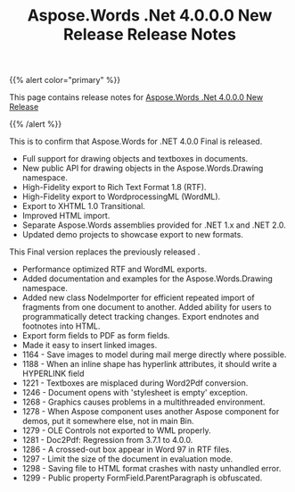 ﻿---
title: Aspose.Words .Net 4.0.0.0 New Release Release Notes
description: "Aspose.Words .Net 4.0.0.0 New Release Release Notes – learn about the latest updates and fixes."
type: docs
weight: 130
url: /net/aspose-words-net-4-0-0-0-new-release-release-notes/
---

{{% alert color="primary" %}} 

This page contains release notes for [Aspose.Words .Net 4.0.0.0 New Release](http://www.aspose.com/downloads/words/net/new-releases/aspose.words-.net-4.0.0.0-new-release/)

{{% /alert %}} 

This is to confirm that Aspose.Words for .NET 4.0.0 Final is released.



- Full support for drawing objects and textboxes in documents. 
- New public API for drawing objects in the Aspose.Words.Drawing namespace. 
- High-Fidelity export to Rich Text Format 1.8 (RTF). 
- High-Fidelity export to WordprocessingML (WordML). 
- Export to XHTML 1.0 Transitional. 
- Improved HTML import. 
- Separate Aspose.Words assemblies provided for .NET 1.x and .NET 2.0. 
- Updated demo projects to showcase export to new formats. 

This Final version replaces the previously released . 



- Performance optimized RTF and WordML exports.
- Added documentation and examples for the Aspose.Words.Drawing namespace.
- Added new class NodeImporter for efficient repeated import of fragments from one document to another.
  Added ability for users to programmatically detect tracking changes.
  Export endnotes and footnotes into HTML. 
- Export form fields to PDF as form fields.
- Made it easy to insert linked images.
- 1164 - Save images to model during mail merge directly where possible.
- 1188 - When an inline shape has hyperlink attributes, it should write a HYPERLINK field
- 1221 - Textboxes are misplaced during Word2Pdf conversion.
- 1246 - Document opens with 'stylesheet is empty' exception.
- 1268 - Graphics causes problems in a multithreaded environment.
- 1278 - When Aspose component uses another Aspose component for demos, put it somewhere else, not in main Bin.
- 1279 - OLE Controls not exported to WML properly.
- 1281 - Doc2Pdf: Regression from 3.7.1 to 4.0.0.
- 1286 - A crossed-out box appear in Word 97 in RTF files.
- 1297 - Limit the size of the document in evaluation mode.
- 1298 - Saving file to HTML format crashes with nasty unhandled error.
- 1299 - Public property FormField.ParentParagraph is obfuscated.
